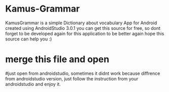 # Kamus-Grammar
KamusGrammar is a simple Dictionary about vocabulary App for Android created using AndroidStudio 3.0.1
you can get this source for free, so dont forget to be developed again for this application to be better again
hope this source can help you :)

# merge this file and open
#just open from androidstudio, sometimes it didnt work because diffrence from androidstudio version, just follow the instruction from your androidstudio and enjoy it.
